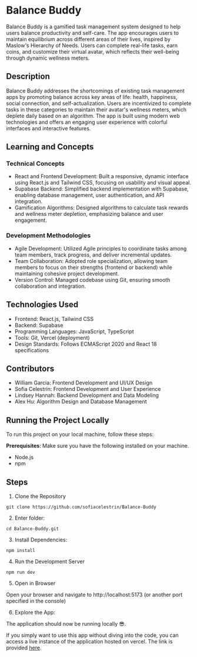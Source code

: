 # Balance Buddy
Balance Buddy is a gamified task management system designed to help users balance productivity and self-care. The app encourages users to maintain equilibrium across different areas of their lives, inspired by Maslow's Hierarchy of Needs. Users can complete real-life tasks, earn coins, and customize their virtual avatar, which reflects their well-being through dynamic wellness meters.

## Description
Balance Buddy addresses the shortcomings of existing task management apps by promoting balance across key areas of life: health, happiness, social connection, and self-actualization. Users are incentivized to complete tasks in these categories to maintain their avatar's wellness meters, which deplete daily based on an algorithm. The app is built using modern web technologies and offers an engaging user experience with colorful interfaces and interactive features.

## Learning and Concepts

### Technical Concepts
- React and Frontend Development: Built a responsive, dynamic interface using React.js and Tailwind CSS, focusing on usability and visual appeal.
- Supabase Backend: Simplified backend implementation with Supabase, enabling database management, user authentication, and API integration.
- Gamification Algorithms: Designed algorithms to calculate task rewards and wellness meter depletion, emphasizing balance and user engagement.
### Development Methodologies
- Agile Development: Utilized Agile principles to coordinate tasks among team members, track progress, and deliver incremental updates.
- Team Collaboration: Adopted role specialization, allowing team members to focus on their strengths (frontend or backend) while maintaining cohesive project development.
- Version Control: Managed codebase using Git, ensuring smooth collaboration and integration.

## Technologies Used
- Frontend: React.js, Tailwind CSS
- Backend: Supabase
- Programming Languages: JavaScript, TypeScript
- Tools: Git, Vercel (deployment)
- Design Standards: Follows ECMAScript 2020 and React 18 specifications

## Contributors
- William Garcia: Frontend Development and UI/UX Design
- Sofia Celestrin: Frontend Development and User Experience
- Lindsey Hannah: Backend Development and Data Modeling
- Alex Hu: Algorithm Design and Database Management

## Running the Project Locally

To run this project on your local machine, follow these steps:

**Prerequisites**: Make sure you have the following installed on your machine.

- Node.js
- npm

## Steps

1. Clone the Repository

```
git clone https://github.com/sofiacelestrin/Balance-Buddy
```

2. Enter folder:

```
cd Balance-Buddy.git
```

3. Install Dependencies:

```
npm install
```

4. Run the Development Server

```
npm run dev
```

5. Open in Browser

Open your browser and navigate to
http://localhost:5173 (or another port specified in the console)

6. Explore the App:

The application should now be running locally 😎.

If you simply want to use this app without diving into the code, you can access a live instance of the application hosted on vercel. The link is provided [here](https://balance-buddy-iota.vercel.app).
